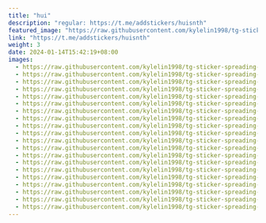 ```yaml
---
title: "hui"
description: "regular: https://t.me/addstickers/huisnth"
featured_image: "https://raw.githubusercontent.com/kylelin1998/tg-sticker-spreading-worldwide-images/main/img/bd433384-6ff7-4319-b451-e9b0de954fdc.jpg"
link: "https://t.me/addstickers/huisnth"
weight: 3
date: 2024-01-14T15:42:19+08:00
images:
  - https://raw.githubusercontent.com/kylelin1998/tg-sticker-spreading-worldwide-images/main/img/bd433384-6ff7-4319-b451-e9b0de954fdc.jpg
  - https://raw.githubusercontent.com/kylelin1998/tg-sticker-spreading-worldwide-images/main/img/e7fa83e8-243d-475e-b372-72047015b163.jpg
  - https://raw.githubusercontent.com/kylelin1998/tg-sticker-spreading-worldwide-images/main/img/5d1e24d4-2254-4f9a-bf5b-ed813952669b.jpg
  - https://raw.githubusercontent.com/kylelin1998/tg-sticker-spreading-worldwide-images/main/img/0126203b-797a-4361-97be-3b4f59f98438.jpg
  - https://raw.githubusercontent.com/kylelin1998/tg-sticker-spreading-worldwide-images/main/img/96886d26-c864-4f8e-bb17-ae0b70d9b456.jpg
  - https://raw.githubusercontent.com/kylelin1998/tg-sticker-spreading-worldwide-images/main/img/8d1a1cce-78cd-423b-9ce1-662a4db8787b.jpg
  - https://raw.githubusercontent.com/kylelin1998/tg-sticker-spreading-worldwide-images/main/img/c78d271d-2d79-4787-b9a9-98f9bbaa5f1f.jpg
  - https://raw.githubusercontent.com/kylelin1998/tg-sticker-spreading-worldwide-images/main/img/61c3131c-efcb-494a-a221-e3f018790586.jpg
  - https://raw.githubusercontent.com/kylelin1998/tg-sticker-spreading-worldwide-images/main/img/f6a20297-20fb-4d64-8fce-35e4f21da4d6.jpg
  - https://raw.githubusercontent.com/kylelin1998/tg-sticker-spreading-worldwide-images/main/img/8e5e6dce-920d-4827-ab5a-2609ea9ce595.jpg
  - https://raw.githubusercontent.com/kylelin1998/tg-sticker-spreading-worldwide-images/main/img/988afdb7-fa71-4920-ac8d-7e608577a38d.jpg
  - https://raw.githubusercontent.com/kylelin1998/tg-sticker-spreading-worldwide-images/main/img/501856a5-9502-4201-b264-1269489f84a3.jpg
  - https://raw.githubusercontent.com/kylelin1998/tg-sticker-spreading-worldwide-images/main/img/e2fc89d6-8576-45a4-9d6a-04a369ea6345.jpg
  - https://raw.githubusercontent.com/kylelin1998/tg-sticker-spreading-worldwide-images/main/img/268512b7-c84a-4a66-9b38-a26d6ad75f40.jpg
  - https://raw.githubusercontent.com/kylelin1998/tg-sticker-spreading-worldwide-images/main/img/e7babc34-12d4-4633-865a-3c3677d49497.jpg
  - https://raw.githubusercontent.com/kylelin1998/tg-sticker-spreading-worldwide-images/main/img/27b94203-221e-439a-bc1d-976c9858f16e.jpg
  - https://raw.githubusercontent.com/kylelin1998/tg-sticker-spreading-worldwide-images/main/img/6af7d400-66d3-4f82-855d-4daabb6d84f3.jpg
  - https://raw.githubusercontent.com/kylelin1998/tg-sticker-spreading-worldwide-images/main/img/0eb7be18-82a8-463b-a8db-368ca3d41475.jpg
  - https://raw.githubusercontent.com/kylelin1998/tg-sticker-spreading-worldwide-images/main/img/fb2186fe-840f-48ba-8e87-c7323f528ee7.jpg
  - https://raw.githubusercontent.com/kylelin1998/tg-sticker-spreading-worldwide-images/main/img/025ef331-cb6b-4146-9063-eb98f0f19f11.jpg
---
```

